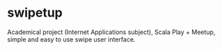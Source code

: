 swipetup
========

Academical project (Internet Applications subject), Scala Play + Meetup, simple and easy to use swipe user interface.    
